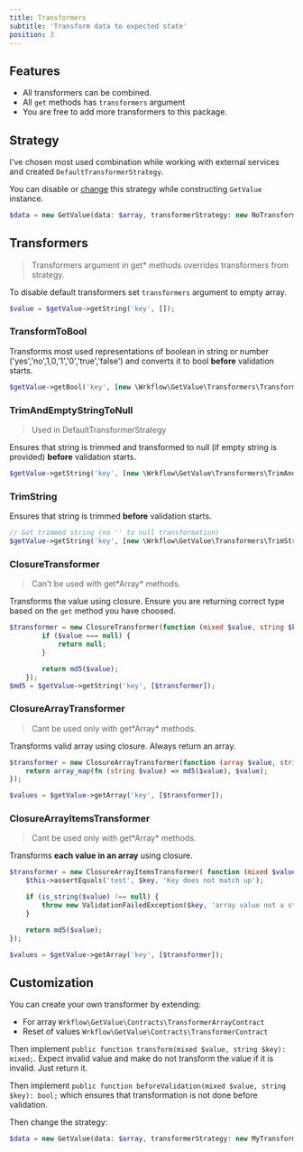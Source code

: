 ```yaml
---
title: Transformers
subtitle: 'Transform data to expected state'
position: 3
---
```


## Features

- All transformers can be combined.
- All `get` methods has `transformers` argument
- You are free to add more transformers to this package.

## Strategy

I've chosen most used combination while working with external services and created `DefaultTransformerStrategy`.

You can disable or [change](#customization) this strategy while constructing `GetValue` instance.

```php
$data = new GetValue(data: $array, transformerStrategy: new NoTransformerStrategy());
```

## Transformers

> Transformers argument in get* methods overrides transformers from strategy. 

To disable default transformers set `transformers` argument to empty array.

```php
$value = $getValue->getString('key', []);
```

### TransformToBool

Transforms most used representations of boolean in string or number ('yes','no',1,0,'1','0','true','false') and converts
it to bool **before** validation starts.

```php
$getValue->getBool('key', [new \Wrkflow\GetValue\Transformers\TransformToBool()]);
```

### TrimAndEmptyStringToNull

> Used in DefaultTransformerStrategy

Ensures that string is trimmed and transformed to null (if empty string is provided) **before** validation starts.

```php
$getValue->getString('key', [new \Wrkflow\GetValue\Transformers\TrimAndEmptyStringToNull()]);
```

### TrimString

Ensures that string is trimmed **before** validation starts.

```php
// Get trimmed string (no '' to null transformation)
$getValue->getString('key', [new \Wrkflow\GetValue\Transformers\TrimString()]);
```

### ClosureTransformer

> Can't be used with get\*Array\* methods.

Transforms the value using closure. Ensure you are returning correct type based on the `get` method you have choosed.

```php
$transformer = new ClosureTransformer(function (mixed $value, string $key): ?string {
        if ($value === null) {
            return null;
        }

        return md5($value);
    });
$md5 = $getValue->getString('key', [$transformer]);
```

### ClosureArrayTransformer

> Cant be used only with get\*Array\* methods.

Transforms valid array using closure. Always return an array.

```php
$transformer = new ClosureArrayTransformer(function (array $value, string $key): array {
    return array_map(fn (string $value) => md5($value), $value);
});

$values = $getValue->getArray('key', [$transformer]);
```

### ClosureArrayItemsTransformer

> Cant be used only with get\*Array\* methods.

Transforms **each value in an array** using closure.

```php
$transformer = new ClosureArrayItemsTransformer( function (mixed $value, string $key): string {
    $this->assertEquals('test', $key, 'Key does not match up');

    if (is_string($value) !== null) {
        throw new ValidationFailedException($key, 'array value not a string');
    }

    return md5($value);
});

$values = $getValue->getArray('key', [$transformer]);
```

## Customization

You can create your own transformer by extending:

- For array `Wrkflow\GetValue\Contracts\TransformerArrayContract`
- Reset of values `Wrkflow\GetValue\Contracts\TransformerContract`

Then implement `public function transform(mixed $value, string $key): mixed;`. Expect invalid value and make do not
transform the value if it is invalid. Just return it. 

Then implement `public function beforeValidation(mixed $value, string $key): bool;` which ensures that transformation
is not done before validation. 

Then change the strategy:

```php
$data = new GetValue(data: $array, transformerStrategy: new MyTransformerStrategy());
```

